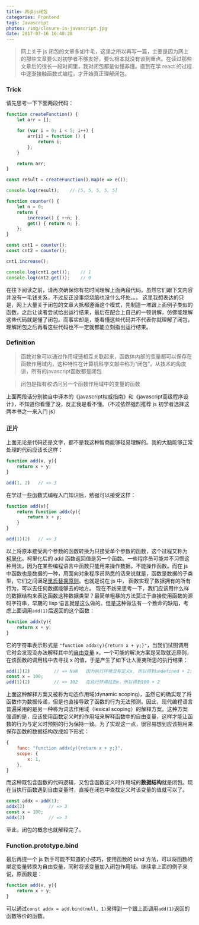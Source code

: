 ```yaml
---
title: 再谈js闭包
categories: Frontend
tags: Javascript
photos: /img/closure-in-javascript.jpg
date: 2017-07-16 16:40:28
---
```



> 网上关于 js 闭包的文章多如牛毛，这里之所以再写一篇，主要是因为网上的那些文章要么对初学者不够友好，要么根本就没有谈到重点。在读过那些文章后的很长一段时间里，我对闭包都是似懂非懂。直到在学 react 的过程中逐渐接触函数式编程，才开始真正理解闭包。

### Trick
请先思考一下下面两段代码：
```javascript
function createFunction() {
    let arr = [];

    for (var i = 0; i < 5; i++) {
        arr[i] = function () {
            return i;
        };
    }

    return arr;
}

const result = createFunction().map(e => e());

console.log(result);    // [5, 5, 5, 5, 5]
```
```javascript
function counter() {
    let n = 0;
    return {
        increase() { ++n; },
        get() { return n; },
    };
}

const cnt1 = counter();
const cnt2 = counter();

cnt1.increase();

console.log(cnt1.get());    // 1
console.log(cnt2.get());    // 0
```

在往下阅读之前，请再次确保你有花时间理解上面两段代码。虽然它们跟下文内容并没有一毛钱关系，不过反正没事烧烧脑也没什么坏处。。。
这里我想表达的只是，网上大量关于闭包的文章大抵都遵循这个模式，先制造一堆跟上面例子类似的函数，之后让读者尝试给出运行结果，最后在配合上自己的一顿讲解，仿佛能理解这些代码就是懂了闭包。而事实却是，能看懂这些代码并不代表你就理解了闭包，理解闭包之后再看这些代码也不一定就都能立刻指出运行结果。

<!-- more -->

### Definition
> 函数对象可以通过作用域链相互关联起来，函数体内部的变量都可以保存在函数作用域内，这种特性在计算机科学文献中称为“闭包”。从技术的角度讲，所有的javascript函数都是闭包

<!-- -->
> 闭包是指有权访问另一个函数作用域中的变量的函数

上面两段话分别摘自中译本的《javascript权威指南》和《javascript高级程序设计》，不知道你看懂了没，反正我是看不懂。（不过依然强烈推荐 js 初学者选择这两本书之一来入门 js）

### 正片
上面无论是代码还是文字，都不是我这种智商能够轻易理解的。我的大脑能够正常处理的代码应该长这样：
```javascript
function add(x, y){
    return x + y;
}

add(1, 2)   // => 3
```
在学过一些函数式编程入门知识后，勉强可以接受这样：
```javascript
function add(x){
    return function addx(y){
        return x + y;
    }
}

add(1)(2)   // => 3
```
以上将原本接受两个参数的函数转换为只接受单个参数的函数，这个过程又称为 [柯里化](https://zh.wikipedia.org/wiki/%E6%9F%AF%E9%87%8C%E5%8C%96)。柯里化后的 add 函数返回值是另一个函数。一些程序员可能并不习惯这种用法，因为在某些编程语言中函数只能用来操作数据，不能操作函数。而在 js 中函数也是数据的一种，用面向对象程序员熟悉的话来说就是，函数是数据的子类型，它们之间满足[里氏替换原则](https://en.wikipedia.org/wiki/Liskov_substitution_principle)。也就是说在 js 中， 函数实现了数据拥有的所有行为，可以去任何数据能够去的地方。
现在不妨来思考一下，我们应该用什么样的数据结构来表达函数这种数据类型？最简单粗暴的方法莫过于直接使用函数的源码字符串，早期的 lisp 语言就是这么做的。但是这种做法有一个致命的缺陷，考虑上面调用`add(1)`后返回的这个函数：
```javascript
function addx(y){
    return x + y;
}
```
它的字符串表示形式是 `"function addx(y){return x + y;}"`，当我们试图调用它时会发现没办法解释其中的[自由变量](http://blog.staynoob.cn/post/2017/03/lambda-calculus-introduction/#2-绑定变量与自由变量) x，一个可能的解决方案是采取就近原则，在该函数的调用栈中去寻找 x 的值，于是产生了如下让人匪夷所思的执行结果：
```javascript
add(1)(2)         // => NaN   因为执行环境没有定义x, 所以得到undefined + 2;
const x = 100;
add(1)(2)         // => 102   在执行环境找到x，所以得到100 + 2
```
上面这种解释方案又被称为动态作用域(dynamic scoping)，虽然它的确实现了将函数作为数据传递，但是也直接导致了函数的行为无法预测。因此，现代编程语言普遍采用的是另一种称为词法作用域（lexical scoping）的解释方案。这种方案强调的是，应该使用函数定义时的作用域来解释函数中的自由变量，这样才能让函数的行为与定义时预期的行为保持一致。为了实现这一点，很容易想到应该把用来保存函数的数据结构改成如下形式：
```javascript
{
    func: "function addx(y){return x + y;}",
    scope: {
        x: 1,
    },
}
```
而这种既包含函数的代码逻辑，又包含函数定义时作用域的**数据结构**就是闭包。现在当执行函数遇到自由变量时，直接在闭包中查找定义时该变量的值就可以了。
```javascript
const addx = add(1);
addx(2)         // => 3
const x = 100;
addx(2)         // => 3
```
至此，闭包的概念也就解释完了。

### Function.prototype.bind
最后再提一个 js 新手可能不知道的小技巧，使用函数的 bind 方法，可以将函数的绑定变量转换为自由变量，同时将该变量加入闭包作用域。继续拿上面的例子来说，原函数是：
```javascript
function add(x, y){
    return x + y;
}
```
可以通过`const addx = add.bind(null, 1)`来得到一个跟上面调用`add(1)`返回的函数等价的函数。
